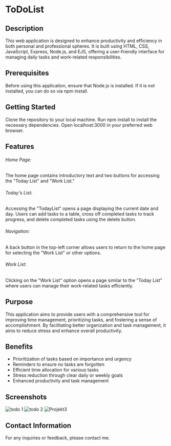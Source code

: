 # ToDoList

## Description
This web application is designed to enhance productivity and efficiency in both personal and professional spheres. It is built using HTML, CSS, JavaScript, Express, Node.js, and EJS, offering a user-friendly interface for managing daily tasks and work-related responsibilities.

## Prerequisites
Before using this application, ensure that Node.js is installed. If it is not installed, you can do so via npm install.

## Getting Started
Clone the repository to your local machine.
Run npm install to install the necessary dependencies.
Open localhost:3000 in your preferred web browser.

## Features
######  Home Page: 
The home page contains introductory text and two buttons for accessing the "Today List" and "Work List."
###### Today's List:
Accessing the "TodayList" opens a page displaying the current date and day. Users can add tasks to a table, cross off completed tasks to track progress, and delete completed tasks using the delete button.
###### Navigation: 
A back button in the top-left corner allows users to return to the home page for selecting the "Work List" or other options.
###### Work List: 
Clicking on the "Work List" option opens a page similar to the "Today List" where users can manage their work-related tasks efficiently.

## Purpose
This application aims to provide users with a comprehensive tool for improving time management, prioritizing tasks, and fostering a sense of accomplishment. By facilitating better organization and task management, it aims to reduce stress and enhance overall productivity.

## Benefits
- Prioritization of tasks based on importance and urgency
- Reminders to ensure no tasks are forgotten
- Efficient time allocation for various tasks
- Stress reduction through clear daily or weekly goals
- Enhanced productivity and task management

  
## Screenshots
![todo 1](https://github.com/BelmaKorlat/ToDoList/assets/137005711/3e7e2e20-3011-4616-9060-d76ee8456ea5)
![todo 2](https://github.com/BelmaKorlat/ToDoList/assets/137005711/80565196-e33e-4a85-99a1-65c11104443e)
![Projekt3](https://github.com/BelmaKorlat/ToDoList/assets/137005711/78da29cc-690f-4059-a433-b930604da89e)


## Contact Information
For any inquiries or feedback, please contact me.
